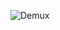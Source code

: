 ![Demux](https://github.com/sravanr788/Project-1.3/assets/141037717/2ceddeda-948c-4248-ad4d-88c1bedaf52a)
